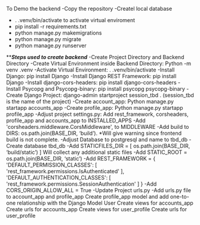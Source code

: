 
To Demo the backend
-Copy the repository
-Createl local database
- . .venv/bin/activate      to activate virtual enviroment
- pip install -r requirements.txt
- python manage.py makemigrations
- python manage.py migrate
- python manage.py runserver





***********Steps used to create backend*********
-Create Project Directory and Backend Directory
-Create Virtual Environment inside Backend Directory:
	Python -m venv .venv
-Activate Virtual Environment:
	. .venv/bin/activate
-Install Django:
	pip install Django
-Install Django REST Framework:
pip install Django -Install django-cors-headers:
	pip install django-cors-headers
-Install Psycopg and Psycopg-binary:
	pip install psycopg psycopg-binary
-Create Django Project:
	django-admin startproject session_tbd .       (session_tbd is the name of the project)
-Create account_app:
	Python manage.py startapp accounts_app
-Create profile_app:
	Python manage.py startapp profile_app
-Adjust project settings.py:
Add rest_framework, corsheaders, profile_app and accounts_app to INSTALLED_APPS
-Add 'corsheaders.middleware.CorsMiddleware', to MIDDLEWARE
-Add build to DIRS:
	os.path.join(BASE_DIR, ‘build’). 
	*Will give warning since frontend build is not complete.
-Adjust Database to postgresql and name to tbd_db
-Create database tbd_db
-Add STATICFILES_DIR = [ os.path.join(BASE_DIR, ‘build/static’) ]
	Will collect any additional static files
-Add STATIC_ROOT = os.path.join(BASE_DIR, ‘static’)
-Add 	REST_FRAMEWORK = {
    'DEFAULT_PERMISSION_CLASSES': [
        'rest_framework.permissions.IsAuthenticated'
    ],
    'DEFAULT_AUTHENTICATION_CLASSES': [
        'rest_framework.permissions.SessionAuthentication'
    ]
}
-Add CORS_ORIGIN_ALLOW_ALL = True
-Update Project urls.py
-Add urls.py file to account_app and profile_app
Create profile_app model and add one-to-one relationship with the Django Model User
Create views for accounts_app
Create urls for accounts_app
Create views for user_profile
Create urls for user_profile


